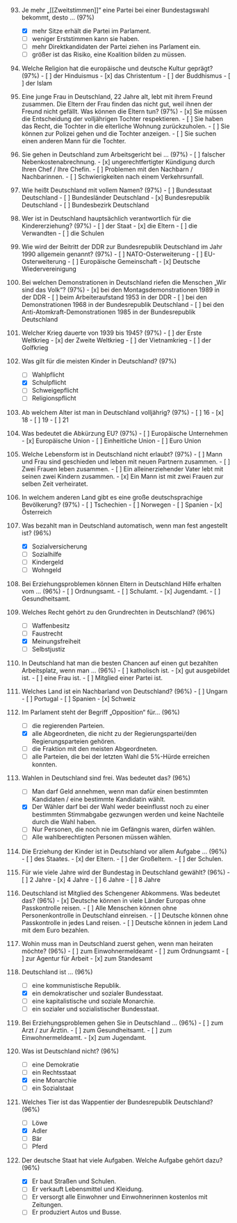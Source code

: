 93. Je mehr „[[Zweitstimmen]]“ eine Partei bei einer Bundestagswahl bekommt, desto … (97%)
	- [x] mehr Sitze erhält die Partei im Parlament.
	- [ ] weniger Erststimmen kann sie haben.
	- [ ] mehr Direktkandidaten der Partei ziehen ins Parlament ein.
	- [ ] größer ist das Risiko, eine Koalition bilden zu müssen.

295. Welche Religion hat die europäische und deutsche Kultur geprägt? (97%)
	- [ ] der Hinduismus
	- [x] das Christentum
	- [ ] der Buddhismus
	- [ ] der Islam

267. Eine junge Frau in Deutschland, 22 Jahre alt, lebt mit ihrem Freund zusammen. Die Eltern der Frau finden das nicht gut, weil ihnen der Freund nicht gefällt. Was können die Eltern tun? (97%)
	- [x] Sie müssen die Entscheidung der volljährigen Tochter respektieren.
	- [ ] Sie haben das Recht, die Tochter in die elterliche Wohnung zurückzuholen.
	- [ ] Sie können zur Polizei gehen und die Tochter anzeigen.
	- [ ] Sie suchen einen anderen Mann für die Tochter.

136. Sie gehen in Deutschland zum Arbeitsgericht bei … (97%)
	- [ ] falscher Nebenkostenabrechnung.
	- [x] ungerechtfertigter Kündigung durch Ihren Chef / Ihre Chefin.
	- [ ] Problemen mit den Nachbarn / Nachbarinnen.
	- [ ] Schwierigkeiten nach einem Verkehrsunfall.

212. Wie heißt Deutschland mit vollem Namen? (97%)
	- [ ] Bundesstaat Deutschland
	- [ ] Bundesländer Deutschland
	- [x] Bundesrepublik Deutschland
	- [ ] Bundesbezirk Deutschland

249. Wer ist in Deutschland hauptsächlich verantwortlich für die Kindererziehung? (97%)
	- [ ] der Staat
	- [x] die Eltern
	- [ ] die Verwandten
	- [ ] die Schulen

228. Wie wird der Beitritt der DDR zur Bundesrepublik Deutschland im Jahr 1990 allgemein genannt? (97%)
	- [ ] NATO-Osterweiterung
	- [ ] EU-Osterweiterung
	- [ ] Europäische Gemeinschaft
	- [x] Deutsche Wiedervereinigung

166. Bei welchen Demonstrationen in Deutschland riefen die Menschen „Wir sind das Volk“? (97%)
	- [x] bei den Montagsdemonstrationen 1989 in der DDR
	- [ ] beim Arbeiteraufstand 1953 in der DDR
	- [ ] bei den Demonstrationen 1968 in der Bundesrepublik Deutschland
	- [ ] bei den Anti-Atomkraft-Demonstrationen 1985 in der Bundesrepublik Deutschland

160. Welcher Krieg dauerte von 1939 bis 1945? (97%)
	- [ ] der Erste Weltkrieg
	- [x] der Zweite Weltkrieg
	- [ ] der Vietnamkrieg
	- [ ] der Golfkrieg

95. Was gilt für die meisten Kinder in Deutschland? (97%)
	- [ ] Wahlpflicht
	- [x] Schulpflicht
	- [ ] Schweigepflicht
	- [ ] Religionspflicht

246. Ab welchem Alter ist man in Deutschland volljährig? (97%)
	- [ ] 16
	- [x] 18
	- [ ] 19
	- [ ] 21

224. Was bedeutet die Abkürzung EU? (97%)
	- [ ] Europäische Unternehmen
	- [x] Europäische Union
	- [ ] Einheitliche Union
	- [ ] Euro Union

272. Welche Lebensform ist in Deutschland nicht erlaubt? (97%)
	- [ ] Mann und Frau sind geschieden und leben mit neuen Partnern zusammen.
	- [ ] Zwei Frauen leben zusammen.
	- [ ] Ein alleinerziehender Vater lebt mit seinen zwei Kindern zusammen.
	- [x] Ein Mann ist mit zwei Frauen zur selben Zeit verheiratet.

225. In welchem anderen Land gibt es eine große deutschsprachige Bevölkerung? (97%)
	- [ ] Tschechien
	- [ ] Norwegen
	- [ ] Spanien
	- [x] Österreich

97. Was bezahlt man in Deutschland automatisch, wenn man fest angestellt ist? (96%)
	- [x] Sozialversicherung
	- [ ] Sozialhilfe
	- [ ] Kindergeld
	- [ ] Wohngeld

255. Bei Erziehungsproblemen können Eltern in Deutschland Hilfe erhalten vom … (96%)
	- [ ] Ordnungsamt.
	- [ ] Schulamt.
	- [x] Jugendamt.
	- [ ] Gesundheitsamt.

4. Welches Recht gehört zu den Grundrechten in Deutschland? (96%)
	- [ ] Waffenbesitz
	- [ ] Faustrecht
	- [x] Meinungsfreiheit
	- [ ] Selbstjustiz

250. In Deutschland hat man die besten Chancen auf einen gut bezahlten Arbeitsplatz, wenn man … (96%)
	- [ ] katholisch ist.
	- [x] gut ausgebildet ist.
	- [ ] eine Frau ist.
	- [ ] Mitglied einer Partei ist.

222. Welches Land ist ein Nachbarland von Deutschland? (96%)
	- [ ] Ungarn
	- [ ] Portugal
	- [ ] Spanien
	- [x] Schweiz

13. Im Parlament steht der Begriff „Opposition“ für… (96%)
	- [ ] die regierenden Parteien.
	- [x] alle Abgeordneten, die nicht zu der Regierungspartei/den Regierungsparteien gehören.
	- [ ] die Fraktion mit den meisten Abgeordneten.
	- [ ] alle Parteien, die bei der letzten Wahl die 5%-Hürde erreichen konnten.

5. Wahlen in Deutschland sind frei. Was bedeutet das? (96%)
	- [ ] Man darf Geld annehmen, wenn man dafür einen bestimmten Kandidaten / eine bestimmte Kandidatin wählt.
	- [x] Der Wähler darf bei der Wahl weder beeinflusst noch zu einer bestimmten Stimmabgabe gezwungen werden und keine Nachteile durch die Wahl haben.
	- [ ] Nur Personen, die noch nie im Gefängnis waren, dürfen wählen.
	- [ ] Alle wahlberechtigten Personen müssen wählen.

248. Die Erziehung der Kinder ist in Deutschland vor allem Aufgabe … (96%)
	- [ ] des Staates.
	- [x] der Eltern.
	- [ ] der Großeltern.
	- [ ] der Schulen.

107. Für wie viele Jahre wird der Bundestag in Deutschland gewählt? (96%)
	- [ ] 2 Jahre
	- [x] 4 Jahre
	- [ ] 6 Jahre
	- [ ] 8 Jahre

221. Deutschland ist Mitglied des Schengener Abkommens. Was bedeutet das? (96%)
	- [x] Deutsche können in viele Länder Europas ohne Passkontrolle reisen.
	- [ ] Alle Menschen können ohne Personenkontrolle in Deutschland einreisen.
	- [ ] Deutsche können ohne Passkontrolle in jedes Land reisen.
	- [ ] Deutsche können in jedem Land mit dem Euro bezahlen.

265. Wohin muss man in Deutschland zuerst gehen, wenn man heiraten möchte? (96%)
	- [ ] zum Einwohnermeldeamt
	- [ ] zum Ordnungsamt
	- [ ] zur Agentur für Arbeit
	- [x] zum Standesamt

26. Deutschland ist … (96%)
	- [ ] eine kommunistische Republik.
	- [x] ein demokratischer und sozialer Bundesstaat.
	- [ ] eine kapitalistische und soziale Monarchie.
	- [ ] ein sozialer und sozialistischer Bundesstaat.

273. Bei Erziehungsproblemen gehen Sie in Deutschland … (96%)
	- [ ] zum Arzt / zur Ärztin.
	- [ ] zum Gesundheitsamt.
	- [ ] zum Einwohnermeldeamt.
	- [x] zum Jugendamt.

34. Was ist Deutschland nicht? (96%)
	- [ ] eine Demokratie
	- [ ] ein Rechtsstaat
	- [x] eine Monarchie
	- [ ] ein Sozialstaat

29. Welches Tier ist das Wappentier der Bundesrepublik Deutschland? (96%)
	- [ ] Löwe
	- [x] Adler
	- [ ] Bär
	- [ ] Pferd

46. Der deutsche Staat hat viele Aufgaben. Welche Aufgabe gehört dazu? (96%)
	- [x] Er baut Straßen und Schulen.
	- [ ] Er verkauft Lebensmittel und Kleidung.
	- [ ] Er versorgt alle Einwohner und Einwohnerinnen kostenlos mit Zeitungen.
	- [ ] Er produziert Autos und Busse.